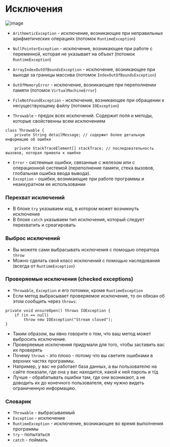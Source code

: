 # Исключения

![image](https://raw.githubusercontent.com/ait-tr/cohort25/main/basic_programming/lesson_46/img/1.png)

* `ArithmeticException` - исключение, возникающее при неправильных арифметических операциях (потомок `RuntimeException`)
* `NullPointerException` - исключение, возникающее при работе с переменной, которая не указывает на объект (потомок `RuntimeException`)
* `ArrayIndexOutOfBoundsException` - исключение, возникающее при выходе за границы массива (потомок `IndexOutOfBoundsException`)
* `OutOfMemoryError` - исключение, возникающее при переполнении памяти (потомок `VirtualMachineError`)
* `FileNotFoundException` - исключение, возникающее при обращении к несуществующему файлу (потомок `IOException`)

* `Throwable` - предок всех исключений. Содержит поля и методы, которые свойственны всем исключениям

```
class Throwable {
    private String detailMessage; // содержит более детальную информацию об ошибке
    
    private StackTraceElement[] stackTrace; // последовательность вызовов, которая привела к ошибке
```

* `Error` - системные ошибки, связанные с железом или с операционной системой (переполнение памяти, стека вызовов, глобальная ошибка ввода вывода).
* `Exception` - ошибки, возникающие при работе программы и неаккуратном ее использовании

### Перехват исключений

* В блоке `try` указываем код, в котором может возникнуть исключение
* В блоке `catch` указываем тип исключения, который следует перехватить и среагировать

### Выброс исключений

* Вы можете сами выбрасывать исключения с помощью оператора `throw`
* Можно сделать свой класс исключений с помощью наследования (всегда от `RuntimeException`)

### Проверяемые исключения (checked exceptions)

* `Throwable`, `Exception` и его потомки, кроме `RuntimeException` 
* Если метод выбрасывает проверяемое исключение, то он обязан об этом сообщить через `throws`:

```
private void ensureOpen() throws IOException {
    if (in == null)
        throw new IOException("Stream closed");
}
```

* Таким образом, вы явно говорите о том, что ваш метод может выбросить исключение.
* Проверяемые исключения придумали для того, чтобы заставить вас их проверять
* Почему `throws` - это плохо - потому что вы светите ошибками в верхних частях программы.
* Например, у вас не работает база данных, а вы пользователю на сайте показали, где она у вас находится, какой к ней пароль и т/д
* Лучше - обрабатывать ошибки там, где они возникают, а не доводить их до конечного пользователя, ему нужно видеть ограниченную информацию.

### Словарик

* `Throwable` - выбрасываемый
* `Exception` - исключение
* `RuntimeException` - исключение, возникающее во время выполнения программы
* `try` - попытаться
* `catch` - поймать

